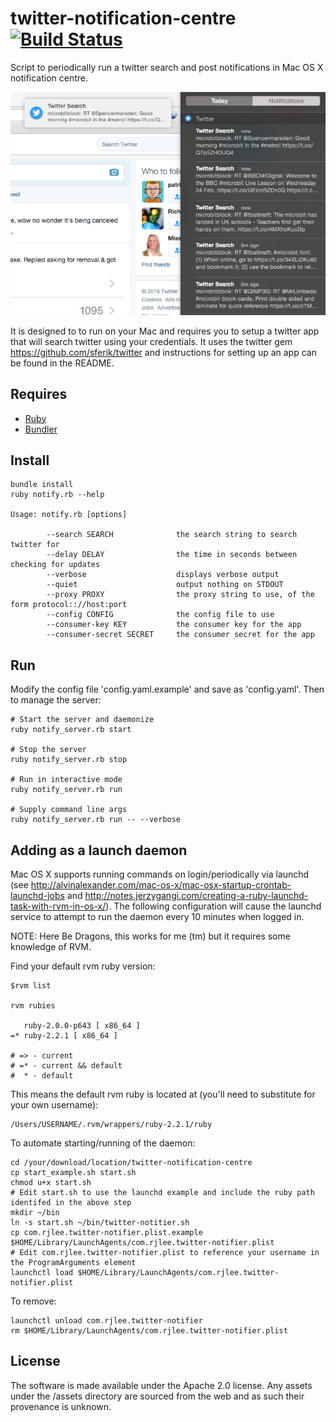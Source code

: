 # twitter-notification-centre [![Build Status](https://travis-ci.org/rjlee/twitter-notification-centre.svg?branch=master)](https://travis-ci.org/rjlee/twitter-notification-centre)

Script to periodically run a twitter search and post notifications in Mac OS X notification centre.

![Exmaple in notification centre](https://raw.githubusercontent.com/rjlee/twitter-notification-centre/master/assets/example.png "")

It is designed to to run on your Mac and requires you to setup a twitter app that will search twitter using your credentials.  It uses the twitter gem https://github.com/sferik/twitter and instructions for setting up an app can be found in the README.

## Requires

* [Ruby](https://www.ruby-lang.org/en/)
* [Bundler](http://bundler.io/)

## Install

```
bundle install
ruby notify.rb --help

Usage: notify.rb [options]

        --search SEARCH              the search string to search twitter for
        --delay DELAY                the time in seconds between checking for updates
        --verbose                    displays verbose output
        --quiet                      output nothing on STDOUT
        --proxy PROXY                the proxy string to use, of the form protocol:://host:port
        --config CONFIG              the config file to use
        --consumer-key KEY           the consumer key for the app
        --consumer-secret SECRET     the consumer secret for the app
```

## Run

Modify the config file 'config.yaml.example' and save as 'config.yaml'.  Then to manage the server:

```
# Start the server and daemonize
ruby notify_server.rb start

# Stop the server
ruby notify_server.rb stop

# Run in interactive mode
ruby notify_server.rb run

# Supply command line args
ruby notify_server.rb run -- --verbose
```

## Adding as a launch daemon

Mac OS X supports running commands on login/periodically via launchd (see http://alvinalexander.com/mac-os-x/mac-osx-startup-crontab-launchd-jobs and http://notes.jerzygangi.com/creating-a-ruby-launchd-task-with-rvm-in-os-x/).  The following configuration will cause the launchd service to attempt to run the daemon every 10 minutes when logged in.

NOTE: Here Be Dragons, this works for me (tm) but it requires some knowledge of RVM.

Find your default rvm ruby version:
```
$rvm list

rvm rubies

   ruby-2.0.0-p643 [ x86_64 ]
=* ruby-2.2.1 [ x86_64 ]

# => - current
# =* - current && default
#  * - default
```

This means the default rvm ruby is located at (you'll need to substitute for your own username):

```
/Users/USERNAME/.rvm/wrappers/ruby-2.2.1/ruby
```

To automate starting/running of the daemon:

```
cd /your/download/location/twitter-notification-centre
cp start_example.sh start.sh
chmod u+x start.sh
# Edit start.sh to use the launchd example and include the ruby path identifed in the above step
mkdir ~/bin
ln -s start.sh ~/bin/twitter-notitier.sh
cp com.rjlee.twitter-notifier.plist.example $HOME/Library/LaunchAgents/com.rjlee.twitter-notifier.plist
# Edit com.rjlee.twitter-notifier.plist to reference your username in the ProgramArguments element
launchctl load $HOME/Library/LaunchAgents/com.rjlee.twitter-notifier.plist
```

To remove:

```
launchctl unload com.rjlee.twitter-notifier
rm $HOME/Library/LaunchAgents/com.rjlee.twitter-notifier.plist
```

## License

The software is made available under the Apache 2.0 license.  Any assets under the /assets directory are sourced from the web and as such their provenance is unknown.
